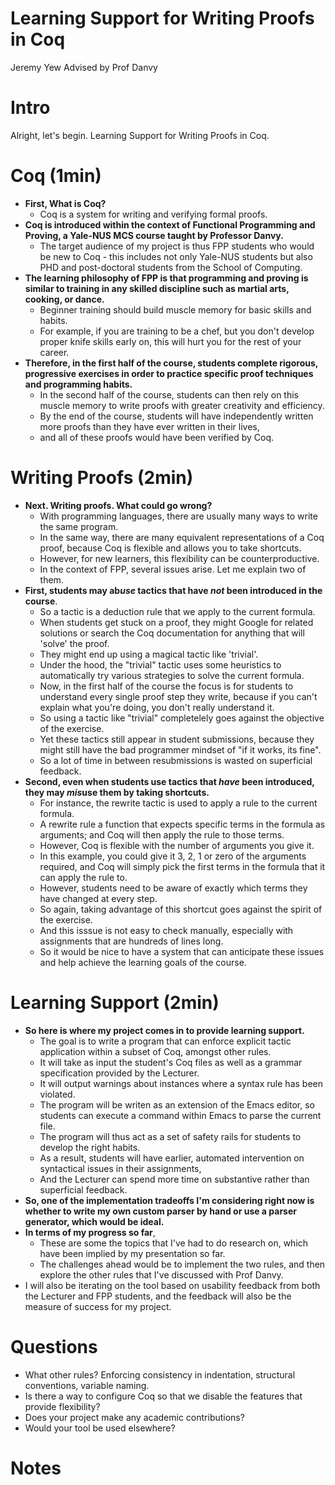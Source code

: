 # Learning Support for Writing Proofs in Coq
Jeremy Yew 
Advised by Prof Danvy 

# Intro 
Alright, let's begin. 
Learning Support for Writing Proofs in Coq. 

# Coq (1min)
- **First, What is Coq?**
  - Coq is a system for writing and verifying formal proofs. 
- **Coq is introduced within the context of Functional Programming and Proving, a Yale-NUS MCS course taught by Professor Danvy.** 
  - The target audience of my project is thus FPP students who would be new to Coq - this includes not only Yale-NUS students but also PHD and post-doctoral students from the School of Computing. 
- **The learning philosophy of FPP is that programming and proving is similar to training in any skilled discipline such as martial arts, cooking, or dance.**
  - Beginner training should build muscle memory for basic skills and habits. 
  - For example, if you are training to be a chef, but you don't develop proper knife skills early on, this will hurt you for the rest of your career. 
- **Therefore, in the first half of the course, students complete rigorous, progressive exercises in order to practice specific proof techniques and programming habits.** 
  - In the second half of the course, students can then rely on this muscle memory to write proofs with greater creativity and efficiency.  
  - By the end of the course, students will have independently written more proofs than they have ever written in their lives, 
  - and all of these proofs would have been verified by Coq. 
  
# Writing Proofs (2min)
- **Next. Writing proofs. What could go wrong?**
  - With programming languages, there are usually many ways to write the same program.
  - In the same way, there are many equivalent representations of a Coq proof, because Coq is flexible and allows you to take shortcuts. 
  - However, for new learners, this flexibility can be counterproductive.
  - In the context of FPP, several issues arise. Let me explain two of them.
- **First, students may ab*use* tactics that have *not* been introduced in the course**. 
  - So a tactic is a deduction rule that we apply to the current formula.
  - When students get stuck on a proof, they might Google for related solutions or search the Coq documentation for anything that will 'solve' the proof. 
  - They might end up using a magical tactic like 'trivial'. 
  - Under the hood, the "trivial" tactic uses some heuristics to automatically try various strategies to solve the current formula. 
  - Now, in the first half of the course the focus is for students to understand every single proof step they write, because if you can't explain what you're doing, you don't really understand it.
  - So using a tactic like "trivial" completelely goes against the objective of the exercise. 
  - Yet these tactics still appear in student submissions, because they might still have the bad programmer mindset of "if it works, its fine". 
  - So a lot of time in between resubmissions is wasted on superficial feedback. 
- **Second, even when students use tactics that *have* been introduced, they may *mis*use them by taking shortcuts.**
  - For instance, the rewrite tactic is used to apply a rule to the current formula. 
  - A rewrite rule a function that expects specific terms in the formula as arguments; and Coq will then apply the rule to those terms. 
  - However, Coq is flexible with the number of arguments you give it. 
  - In this example, you could give it 3, 2, 1 or zero of the arguments required, and Coq will simply pick the first terms in the formula that it can apply the rule to. 
  - However, students need to be aware of exactly which terms they have changed at every step. 
  - So again, taking advantage of this shortcut goes against the spirit of the exercise. 
  - And this isssue is not easy to check manually, especially with assignments that are hundreds of lines long.
  - So it would be nice to have a system that can anticipate these issues and help achieve the learning goals of the course.   

# Learning Support (2min)
- **So here is where my project comes in to provide learning support.**
  - The goal is to write a program that can enforce explicit tactic application within a subset of Coq, amongst other rules.
  - It will take as input the student's Coq files as well as a grammar specification provided by the Lecturer. 
  - It will output warnings about instances where a syntax rule has been violated.  
  - The program will be writen as an extension of the Emacs editor, so students can execute a command within Emacs to parse the current file.
  - The program will thus act as a set of safety rails for students to develop the right habits.
  - As a result, students will have earlier, automated intervention on syntactical issues in their assignments, 
  - And the Lecturer can spend more time on substantive rather than superficial feedback. 
 - **So, one of the implementation tradeoffs I'm considering right now is whether to write my own custom parser by hand or use a parser generator, which would be ideal.**  
- **In terms of my progress so far**, 
  - These are some the topics that I've had to do research on, which have been implied by my presentation so far.
  - The challenges ahead would be to implement the two rules, and then explore the other rules that I've discussed with Prof Danvy. 
- I will also be iterating on the tool based on usability feedback from both the Lecturer and FPP students, and the feedback will also be the measure of success for my project.

# Questions 
- What other rules? Enforcing consistency in indentation, structural conventions, variable naming.
- Is there a way to configure Coq so that we disable the features that provide flexibility?
- Does your project make any academic contributions? 
- Would your tool be used elsewhere? 

# Notes 